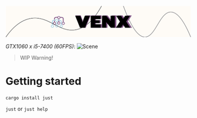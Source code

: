 <img src="assets/venx-splash.png" alt="Venx" />


_GTX1060 x i5-7400 (60FPS)_:
<img src="assets/Screenshot_realistic.png" alt="Scene" />


> WIP Warning!

# Getting started

`cargo install just`

`just` or `just help`
